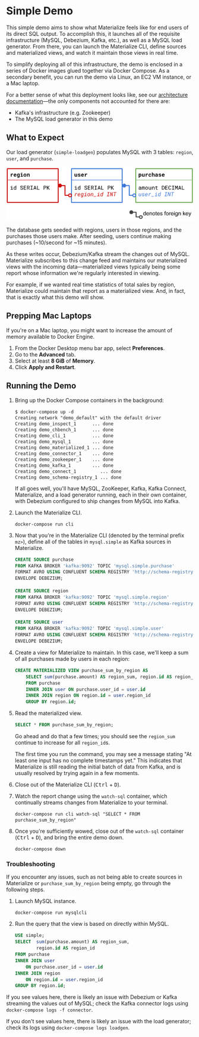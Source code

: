 # Simple Demo

This simple demo aims to show what Materialize feels like for end users of its
direct SQL output. To accomplish this, it launches all of the requisite
infrastructure (MySQL, Debezium, Kafka, etc.), as well as a MySQL load
generator. From there, you can launch the Materialize CLI, define sources and
materialized views, and watch it maintain those views in real time.

To simplify deploying all of this infrastructure, the demo is enclosed in a
series of Docker images glued together via Docker Compose. As a secondary
benefit, you can run the demo via Linux, an EC2 VM instance, or a Mac laptop.

For a better sense of what this deployment looks like, see our [architecture
documentation](https://materialize.io/docs/overview/architecture)––the only
components not accounted for there are:

- Kafka's infrastructure (e.g. Zookeeper)
- The MySQL load generator in this demo

## What to Expect

Our load generator (`simple-loadgen`) populates MySQL with 3 tables: `region`,
`user`, and `purchase`.

![simple demo schema](../../www/static/images/simple_demo_schema.png)

The database gets seeded with regions, users in those regions, and the purchases
those users make. After seeding, users continue making purchases (~10/second for
~15 minutes).

As these writes occur, Debezium/Kafka stream the changes out of MySQL.
Materialize subscribes to this change feed and maintains our materialized views
with the incoming data––materialized views typically being some report whose
information we're regularly interested in viewing.

For example, if we wanted real time statistics of total sales by region,
Materialize could maintain that report as a materialized view. And, in fact,
that is exactly what this demo will show.

## Prepping Mac Laptops

If you're on a Mac laptop, you might want to increase the amount of memory
available to Docker Engine.

1. From the Docker Desktop menu bar app, select **Preferences**.
1. Go to the **Advanced** tab.
1. Select at least **8 GiB** of **Memory**.
1. Click **Apply and Restart**.

## Running the Demo

1. Bring up the Docker Compose containers in the background:

    ```shell session
    $ docker-compose up -d
    Creating network "demo_default" with the default driver
    Creating demo_inspect_1      ... done
    Creating demo_chbench_1      ... done
    Creating demo_cli_1          ... done
    Creating demo_mysql_1        ... done
    Creating demo_materialized_1 ... done
    Creating demo_connector_1    ... done
    Creating demo_zookeeper_1    ... done
    Creating demo_kafka_1        ... done
    Creating demo_connect_1         ... done
    Creating demo_schema-registry_1 ... done
    ```

    If all goes well, you'll have MySQL, ZooKeeper, Kafka, Kafka Connect,
    Materialize, and a load generator running, each in their own container, with
    Debezium configured to ship changes from MySQL into Kafka.

1. Launch the Materialize CLI.

    ```shell session
    docker-compose run cli
    ```

1. Now that you're in the Materialize CLI (denoted by the terminal prefix
   `mz>`), define all of the tables in `mysql.simple` as Kafka sources in
   Materialize.

    ```sql
    CREATE SOURCE purchase
    FROM KAFKA BROKER 'kafka:9092' TOPIC 'mysql.simple.purchase'
    FORMAT AVRO USING CONFLUENT SCHEMA REGISTRY 'http://schema-registry:8081'
    ENVELOPE DEBEZIUM;

    CREATE SOURCE region
    FROM KAFKA BROKER 'kafka:9092' TOPIC 'mysql.simple.region'
    FORMAT AVRO USING CONFLUENT SCHEMA REGISTRY 'http://schema-registry:8081'
    ENVELOPE DEBEZIUM;

    CREATE SOURCE user
    FROM KAFKA BROKER 'kafka:9092' TOPIC 'mysql.simple.user'
    FORMAT AVRO USING CONFLUENT SCHEMA REGISTRY 'http://schema-registry:8081'
    ENVELOPE DEBEZIUM;
    ```

1. Create a view for Materialize to maintain. In this case, we'll keep a sum of
   all purchases made by users in each region:

    ```sql
    CREATE MATERIALIZED VIEW purchase_sum_by_region AS
        SELECT sum(purchase.amount) AS region_sum, region.id AS region_id
        FROM purchase
        INNER JOIN user ON purchase.user_id = user.id
        INNER JOIN region ON region.id = user.region_id
        GROUP BY region.id;
    ```

1. Read the materialized view.

    ```sql
    SELECT * FROM purchase_sum_by_region;
    ```

    Go ahead and do that a few times; you should see the `region_sum` continue
    to increase for all `region_id`s.

    The first time you run the command, you may see a message stating "At least
    one input has no complete timestamps yet." This indicates that Materialize
    is still reading the initial batch of data from Kafka, and is usually
    resolved by trying again in a few moments.

1. Close out of the Materialize CLI (<kbd>Ctrl</kbd> + <kbd>D</kbd>).

1. Watch the report change using the `watch-sql` container, which continually
   streams changes from Materialize to your terminal.

    ```shell
    docker-compose run cli watch-sql "SELECT * FROM purchase_sum_by_region"
    ```

1. Once you're sufficiently wowed, close out of the `watch-sql` container
   (<kbd>Ctrl</kbd> + <kbd>D</kbd>), and bring the entire demo down.

    ```shell
    docker-compose down
    ```

### Troubleshooting

If you encounter any issues, such as not being able to create sources in
Materialize or `purchase_sum_by_region` being empty, go through the following
steps.

1. Launch MySQL instance.

    ```shell
    docker-compose run mysqlcli
    ```

1. Run the query that the view is based on directly within MySQL.

    ```sql
    USE simple;
    SELECT  sum(purchase.amount) AS region_sum,
            region.id AS region_id
    FROM purchase
    INNER JOIN user
        ON purchase.user_id = user.id
    INNER JOIN region
        ON region.id = user.region_id
    GROUP BY region.id;
    ```

If you see values here, there is likely an issue with Debezium or Kafka
streaming the values out of MySQL; check the Kafka connector logs using
`docker-compose logs -f connector`.

If you don't see values here, there is likely an issue with the load generator;
check its logs using `docker-compose logs loadgen`.
